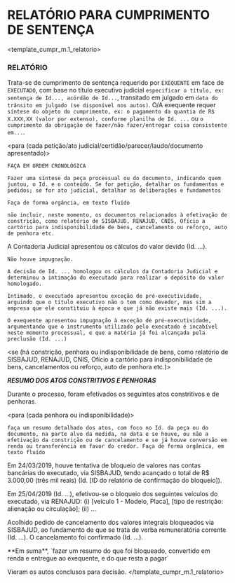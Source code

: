# RELATÓRIO PARA CUMPRIMENTO DE SENTENÇA
<!-- v. 1.0.0 | 04-2025 -->

<template_cumpr_m.1_relatorio>

### RELATÓRIO

<!-- introdução -->
Trata-se de cumprimento de sentença requerido por `EXEQUENTE` em face de `EXECUTADO`, com base no título executivo judicial `especificar o título, ex: sentença de Id..., acórdão de Id...`, transitado em julgado em `data do trânsito em julgado (se disponível nos autos)`.
O/A exequente requer `síntese do objeto do cumprimento, ex: o pagamento da quantia de R$ X.XXX,XX (valor por extenso), conforme planilha de Id. ...` ou `o cumprimento da obrigação de fazer/não fazer/entregar coisa consistente em...`.

<!-- iteração -->
<para (cada petição/ato judicial/certidão/parecer/laudo/documento apresentado)>

`FAÇA EM ORDEM CRONOLÓGICA`

`Fazer uma síntese da peça processual ou do documento, indicando quem juntou, o Id. e o conteúdo. Se for petição, detalhar os fundamentos e pedidos; se for ato judicial, detalhar as deliberações e fundamentos`

`Faça de forma orgância, em texto fluído`

`não incluir, neste momento, os documentos relacionados à efetivação de constrição, como relatório de SISBAJUD, RENAJUD, CNIS, Ofício a cartório para indisponibilidade de bens, cancelamento ou reforço, auto de penhora etc.`

<exemplo>
    A Contadoria Judicial apresentou os cálculos do valor devido (Id. ...).

    Não houve impugnação.
    
    A decisão de Id. ... homologou os cálculos da Contadoria Judicial e determinou a intimação do executado para realizar o depósito do valor homologado.

    Intimado, o executado apresentou exceção de pré-executividade, arguindo que o título executivo não o tem como devedor, mas sim a empresa que ele constituiu à época e que já não existe mais (Id. ...).

    O exequente apresentou impugnação à exceção de pré-executividade, argumentando que o instrumento utilizado pelo executado é incabível neste momento processual, e que a matéria já foi alcançada pela preclusão (Id. ...)
</exemplo>

</para>

<!-- Constrições e penhoras -->
<se (há constrição, penhora ou indisponibilidade de bens, como relatório de SISBAJUD, RENAJUD, CNIS, Ofício a cartório para indisponibilidade de bens, cancelamentos ou reforço, auto de penhora etc.)>

***RESUMO DOS ATOS CONSTRITIVOS E PENHORAS***

Durante o processo, foram efetivados os seguintes atos constritivos e de penhoras.

<para (cada penhora ou indisponibilidade)>

`faça um resumo detalhado dos atos, com foco no Id. da peça ou do documento, na parte alvo da medida, na data e se houve, ou não a efetivação da constrição ou de cancelamento e se já houve conversão em renda ou transferência em favor do credor. Faça de forma orgânica, em texto fluído`

<exemplo>
Em 24/03/2019, houve tentativa de bloqueio de valores nas contas bancárias do executado, via SISBAJUD, tendo acançado o total de R$ 3.000,00 (três mil reais) (Id. [ID do relatório de confirmação do bloqueio]).

Em 25/04/2019 (Id. ...), efetivou-se o bloqueio dos seguintes veículos do executado, via RENAJUD:
(i) [veículo 1 - Modelo, Placa], [tipo de restrição: alienação ou circulação];
(ii) ...

Acolhido pedido de cancelamento dos valores integrais bloqueados via SISBAJUD, ao fundamento de que se trata de verba remuneratória corrente (Id. ...). O cancelamento foi confirmado (Id. ...).
</exemplo>

</para>
**Em suma**, `fazer um resumo do que foi bloqueado, convertido em renda e entregue ao exequente, e do que resta a pagar`

</se>

Vieram os autos conclusos para decisão.
</template_cumpr_m.1_relatorio>